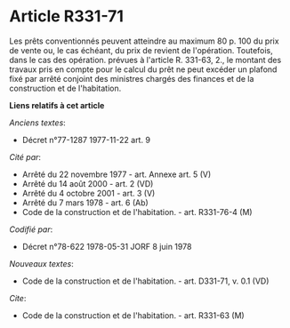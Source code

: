 # Article R331-71

Les prêts conventionnés peuvent atteindre au maximum 80 p. 100 du prix de vente ou, le cas échéant, du prix de revient de
l'opération. Toutefois, dans le cas des opération. prévues à l'article R. 331-63, 2., le montant des travaux pris en compte
pour le calcul du prêt ne peut excéder un plafond fixé par arrêté conjoint des ministres chargés des finances et de la
construction et de l'habitation.

**Liens relatifs à cet article**

_Anciens textes_:

  - Décret n°77-1287 1977-11-22 art. 9

_Cité par_:

  - Arrêté du 22 novembre 1977 - art. Annexe art. 5 (V)
  - Arrêté du 14 août 2000 - art. 2 (VD)
  - Arrêté du 4 octobre 2001 - art. 3 (V)
  - Arrêté du 7 mars 1978 - art. 6 (Ab)
  - Code de la construction et de l'habitation. - art. R331-76-4 (M)

_Codifié par_:

  - Décret n°78-622 1978-05-31 JORF 8 juin 1978

_Nouveaux textes_:

  - Code de la construction et de l'habitation. - art. D331-71, v. 0.1 (VD)

_Cite_:

  - Code de la construction et de l'habitation. - art. R331-63 (M)
